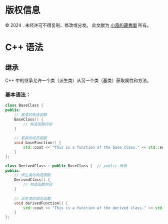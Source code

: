 # 版权信息

© 2024 . 未经许可不得复制、修改或分发。 此文献为 [小風的藏書閣](https://t.me/xfp2333) 所有。

# C++ 语法

## 继承

C++ 中的继承允许一个类（派生类）从另一个类（基类）获取属性和方法。

### 基本语法：

```cpp
class BaseClass {
public:
    // 基类的构造函数
    BaseClass() {
        // 构造函数内容
    }
    
    // 基类的成员函数
    void baseFunction() {
        std::cout << "This is a function of the base class." << std::endl;
    }
};

class DerivedClass : public BaseClass {  // public 继承
public:
    // 派生类的构造函数
    DerivedClass() {
        // 构造函数内容
    }
    
    // 派生类的成员函数
    void derivedFunction() {
        std::cout << "This is a function of the derived class." << std::endl;
    }
};
